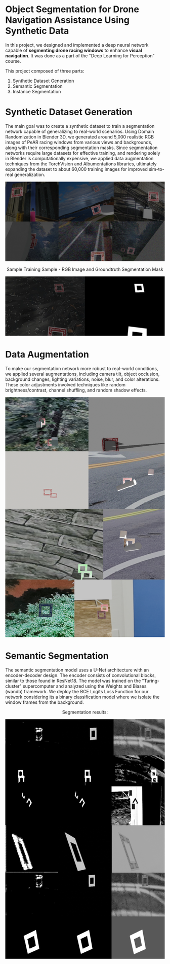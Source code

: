 # Object Segmentation for Drone Navigation Assistance Using Synthetic Data

In this project, we designed and implemented a deep neural network capable of **segmenting drone racing windows** to enhance **visual navigation**. It was done as a part of the "Deep Learning for Perception" course.

This project composed of three parts:
1) Synthetic Dataset Generation
2) Semantic Segmentation
3) Instance Segmentation

# Synthetic Dataset Generation
The main goal was to create a synthetic dataset to train a segmentation network capable of generalizing to real-world scenarios. Using Domain Randomization in Blender 3D, we generated around 5,000 realistic RGB images of PeAR racing windows from various views and backgrounds, along with their corresponding segmentation masks. Since segmentation networks require large datasets for effective training, and rendering solely in Blender is computationally expensive, we applied data augmentation techniques from the TorchVision and Albumentations libraries, ultimately expanding the dataset to about 60,000 training images for improved sim-to-real generalization.

![Segmentation Image](./helpers/sampleDataset.png)

<div align="center">

Sample Training Sample - RGB Image and Groundtruth Segmentation Mask

</div>
                          
![Segmentation1 Image](./helpers/sampledata.png)


# Data Augmentation

To make our segmentation network more robust to real-world conditions, we applied several augmentations, including camera tilt, object occlusion, background changes, lighting variations, noise, blur, and color alterations. These color adjustments involved techniques like random brightness/contrast, channel shuffling, and random shadow effects.

![Segmentation2 Image](./helpers/augmented.png)


# Semantic Segmentation 

The semantic segmentation model uses a U-Net architecture with an encoder-decoder design. The encoder consists of convolutional blocks, similar to those found in ResNet18. The model was trained on the "Turing-cluster" supercomputer and analyzed using the Weights and Biases (wandb) framework. We deploy the BCE Logits Loss Function for our network considering its a binary classification model where we isolate the window frames from the background.

<div align="center">

Segmentation results:

</div>
       

![Segmentation3 Image](./helpers/Results.png)

   
